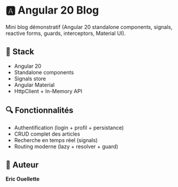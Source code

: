 # 🅰️ Angular 20 Blog

Mini blog démonstratif (Angular 20 standalone components, signals, reactive forms, guards, interceptors, Material UI).

## 🚀 Stack
- Angular 20
- Standalone components
- Signals store
- Angular Material
- HttpClient + In-Memory API

## 🔍 Fonctionnalités
- Authentification (login + profil + persistance)
- CRUD complet des articles
- Recherche en temps réel (signals)
- Routing moderne (lazy + resolver + guard)

## 🧠 Auteur
**Eric Ouellette**
